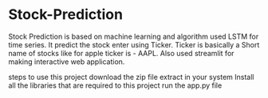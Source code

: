 # Stock-Prediction
Stock Prediction is based on machine learning and algorithm used LSTM for time series.
It predict the stock enter using Ticker.
Ticker is basically a Short name of stocks like for apple ticker is - AAPL.
Also used streamlit for making interactive web application.

steps to use this project
download the zip file
extract in your system
Install all the libraries that are required to this project
run the app.py file
